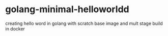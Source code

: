 # golang-minimal-helloworldd
creating hello word in golang  with scratch base image and mult stage build in docker
